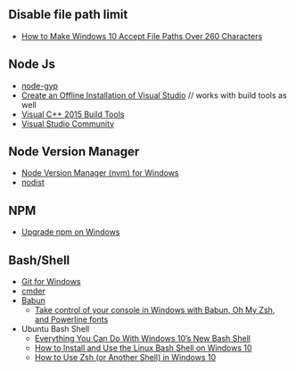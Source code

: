 ## Disable file path limit
- [How to Make Windows 10 Accept File Paths Over 260 Characters](https://www.howtogeek.com/266621/how-to-make-windows-10-accept-file-paths-over-260-characters/)


## Node Js
- [node-gyp](https://github.com/nodejs/node-gyp)
- [Create an Offline Installation of Visual Studio](https://msdn.microsoft.com/en-us/library/mt706497.aspx) // works with build tools as well
- [Visual C++ 2015 Build Tools](http://landinghub.visualstudio.com/visual-cpp-build-tools)
- [Visual Studio Community](https://www.visualstudio.com/vs/community/)


## Node Version Manager
- [Node Version Manager (nvm) for Windows](https://github.com/coreybutler/nvm-windows)
- [nodist](https://github.com/marcelklehr/nodist)


## NPM
- [Upgrade npm on Windows](https://github.com/felixrieseberg/npm-windows-upgrade)


## Bash/Shell
- [Git for Windows](https://git-for-windows.github.io)
- [cmder](http://cmder.net)
- [Babun](http://babun.github.io)
  - [Take control of your console in Windows with Babun, Oh My Zsh, and Powerline fonts](https://www.sorendam.com/take-control-of-your-console-in-windows-with-babun-oh-my-zsh-and-powerline-fonts/)
- Ubuntu Bash Shell
  - [Everything You Can Do With Windows 10’s New Bash Shell](http://www.howtogeek.com/265900/everything-you-can-do-with-windows-10s-new-bash-shell/)
  - [How to Install and Use the Linux Bash Shell on Windows 10](http://www.howtogeek.com/249966/how-to-install-and-use-the-linux-bash-shell-on-windows-10/)
  - [How to Use Zsh (or Another Shell) in Windows 10](http://www.howtogeek.com/258518/how-to-use-zsh-or-another-shell-in-windows-10/)
